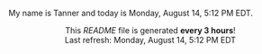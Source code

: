 My name is Tanner and today is Monday, August 14, 5:12 PM EDT.

<p align="center">This <i>README</i> file is generated <b>every 3 hours</b>!</br>Last refresh: Monday, August 14, 5:12 PM EDT<br /></p>
